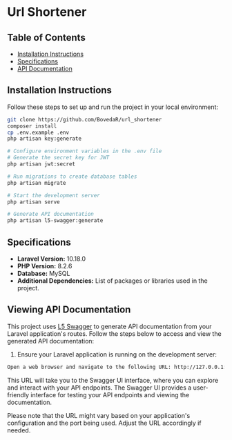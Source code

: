 # Url Shortener

## Table of Contents

- [Installation Instructions](#installation-instructions)
- [Specifications](#specifications)
- [API Documentation](#api-documentation)

## Installation Instructions

Follow these steps to set up and run the project in your local environment:

```bash
git clone https://github.com/BovedaR/url_shortener
composer install
cp .env.example .env
php artisan key:generate

# Configure environment variables in the .env file
# Generate the secret key for JWT
php artisan jwt:secret

# Run migrations to create database tables
php artisan migrate

# Start the development server
php artisan serve

# Generate API documentation
php artisan l5-swagger:generate
```

## Specifications

- **Laravel Version:** 10.18.0
- **PHP Version:** 8.2.6
- **Database:** MySQL 
- **Additional Dependencies:** List of packages or libraries used in the project.

## Viewing API Documentation

This project uses [L5 Swagger](https://github.com/DarkaOnLine/L5-Swagger) to generate API documentation from your Laravel application's routes. Follow the steps below to access and view the generated API documentation:

1. Ensure your Laravel application is running on the development server:

```bash
Open a web browser and navigate to the following URL: http://127.0.0.1:8000/api/documentation

```
This URL will take you to the Swagger UI interface, where you can explore and interact with your API endpoints. The Swagger UI provides a user-friendly interface for testing your API endpoints and viewing the documentation.

Please note that the URL might vary based on your application's configuration and the port being used. Adjust the URL accordingly if needed.
